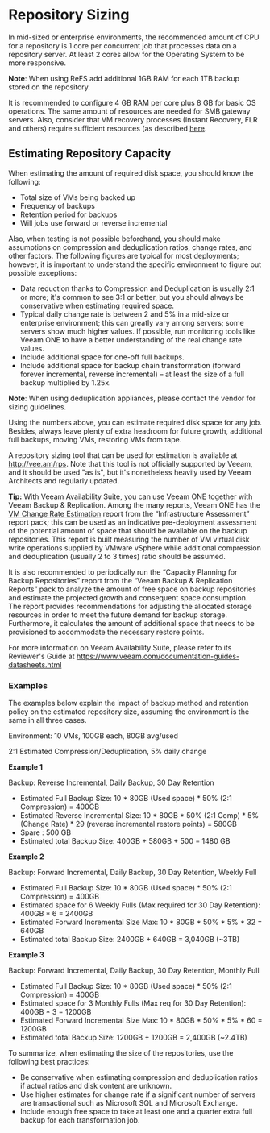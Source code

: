 <!--- This was last Changed 03-05-17 by PS --->
# Repository Sizing
In mid-sized or enterprise environments, the recommended amount of CPU for a repository is 1 core per concurrent job that processes data on a repository server. At least 2 cores allow for the Operating System to be more responsive.

**Note**: When using ReFS add additional 1GB RAM for each 1TB backup stored on the repository.

It is recommended to configure 4 GB RAM per core plus 8 GB for basic OS operations. The same amount of resources are needed for SMB gateway servers. Also, consider that VM recovery processes (Instant Recovery, FLR and others) require sufficient resources (as described [here](https://helpcenter.veeam.com/docs/backup/vsphere/system_requirements.html?ver=95#repo).

## Estimating Repository Capacity
When estimating the amount of required disk space, you should know the following:
-   Total size of VMs being backed up
-   Frequency of backups
-   Retention period for backups
-   Will jobs use forward or reverse incremental

Also, when testing is not possible beforehand, you should make assumptions on compression and deduplication ratios, change rates, and other factors. The following figures are typical for most deployments; however, it is important to understand the specific environment to figure out possible exceptions:
-   Data reduction thanks to Compression and Deduplication is usually 2:1 or more; it's common to see  3:1 or better, but you should always be conservative when estimating required space.
-   Typical daily change rate is between 2 and 5% in a mid-size or enterprise environment; this can greatly vary among servers; some servers show much higher values. If possible, run monitoring tools like Veeam ONE to have a better understanding of the real change rate values.
-   Include additional space for one-off full backups.
-   Include additional space for backup chain transformation (forward forever incremental, reverse incremental) – at least the size of a full backup multiplied by 1.25x.

**Note**: When using deduplication appliances, please contact the vendor for sizing guidelines.

Using the numbers above, you can estimate required disk space for any job. Besides, always leave plenty of extra headroom for future growth, additional full backups, moving VMs, restoring VMs from tape.

A repository sizing tool that can be used for estimation is available at <http://vee.am/rps>. Note that this tool is not officially supported by Veeam, and it should be used "as is", but it's nonetheless heavily used by Veeam Architects and regularly updated.

**Tip:** With Veeam Availability Suite, you can use Veeam ONE together with Veeam Backup & Replication. Among the many reports, Veeam ONE has the [VM Change Rate Estimation](https://helpcenter.veeam.com/docs/one/reporter/vm_change_rate_history.html?ver=95) report from the “Infrastructure Assessment” report pack; this can be used as an indicative pre-deployment assessment of the potential amount of space that should be available on the backup repositories. This report is built measuring the number of VM virtual disk write operations supplied by VMware vSphere while additional compression and deduplication (usually 2 to 3 times) ratio should be assumed.

It is also recommended to periodically run the “Capacity Planning for Backup Repositories” report from the “Veeam Backup & Replication Reports” pack to analyze the amount of free space on backup repositories and estimate the projected growth and consequent space consumption. The report provides recommendations for adjusting the allocated storage resources in order to meet the future demand for backup storage. Furthermore, it calculates the amount of additional space that needs to be provisioned to accommodate the necessary restore points.

For more information on Veeam Availability Suite, please refer to its Reviewer's Guide at <https://www.veeam.com/documentation-guides-datasheets.html>

### Examples

The examples below explain the impact of backup method and retention policy on the estimated repository size, assuming the environment is the same in all three cases.

Environment: 10 VMs, 100GB each, 80GB avg/used

2:1 Estimated Compression/Deduplication, 5% daily change

**Example 1**

Backup: Reverse Incremental, Daily Backup, 30 Day Retention
-   Estimated Full Backup Size: 10 \* 80GB (Used space) \* 50% (2:1 Compression) = 400GB
-   Estimated Reverse Incremental Size: 10 \* 80GB \* 50% (2:1 Comp) \*     5% (Change Rate) \* 29 (reverse incremental restore points) = 580GB
-   Spare : 500 GB
-   Estimated total Backup Size: 400GB + 580GB + 500 = 1480 GB

**Example 2**

Backup: Forward Incremental, Daily Backup, 30 Day Retention, Weekly Full
-   Estimated Full Backup Size: 10 \* 80GB (Used space) \* 50% (2:1 Compression) = 400GB
-   Estimated space for 6 Weekly Fulls (Max required for 30 Day Retention): 400GB \* 6 = 2400GB
-   Estimated Forward Incremental Size Max: 10 \* 80GB \* 50% \* 5% \* 32 = 640GB
-   Estimated total Backup Size: 2400GB + 640GB = 3,040GB (\~3TB)

**Example 3**

Backup: Forward Incremental, Daily Backup, 30 Day Retention, Monthly Full
-   Estimated Full Backup Size: 10 \* 80GB (Used space) \* 50% (2:1 Compression) = 400GB
-   Estimated space for 3 Monthly Fulls (Max req for 30 Day Retention): 400GB \* 3 = 1200GB
-   Estimated Forward Incremental Size Max: 10 \* 80GB \* 50% \* 5% \* 60 = 1200GB
-   Estimated total Backup Size: 1200GB + 1200GB = 2,400GB (\~2.4TB)

To summarize, when estimating the size of the repositories, use the following best practices:

-   Be conservative when estimating compression and deduplication ratios if actual ratios and disk content are unknown.
-   Use higher estimates for change rate if a significant number of servers are transactional such as Microsoft SQL and Microsoft Exchange.
-   Include enough free space to take at least one and a quarter extra full backup for each transformation job.
